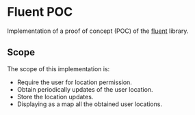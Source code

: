 # Fluent POC
Implementation of a proof of concept (POC) of the [fluent](https://github.com/fluentio/Fluent) library.

## Scope
The scope of this implementation is:
- Require the user for location permission.
- Obtain periodically updates of the user location.
- Store the location updates.
- Displaying as a map all the obtained user locations.